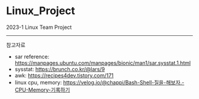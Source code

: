 # Linux_Project
2023-1 Linux Team Project

---
참고자료
- sar reference: https://manpages.ubuntu.com/manpages/bionic/man1/sar.sysstat.1.html
- sysstat: https://brunch.co.kr/@lars/9
- awk: https://recipes4dev.tistory.com/171
- linux cpu, memory: https://velog.io/@chappi/Bash-Shell-질을-해보자.-CPU-Memory-기록하기



